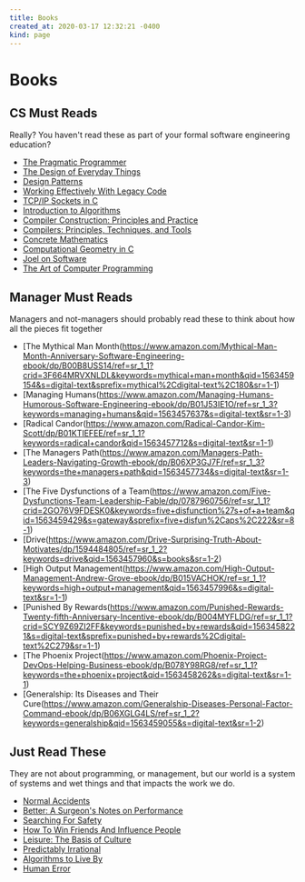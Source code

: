 ```yaml
---
title: Books
created_at: 2020-03-17 12:32:21 -0400
kind: page
---
```

# Books

## CS Must Reads

Really? You haven't read these as part of your formal software engineering education?
* [The Pragmatic Programmer](https://www.amazon.com/Pragmatic-Programmer-Journeyman-Master/dp/020161622X/ref=sr_1_1?crid=4R7PS282H6P3&keywords=the+pragmatic+programmer&qid=1563459403&s=gateway&sprefix=the+pragmati%2Caps%2C241&sr=8-1)
* [The Design of Everyday Things](https://www.amazon.com/Design-Everyday-Things-Revised-Expanded/dp/0465050654/ref=sr_1_1?keywords=the+design+of+everyday+things&qid=1563459463&s=gateway&sr=8-1)
* [Design Patterns](https://www.amazon.com/Design-Patterns-Elements-Reusable-Object-Oriented/dp/0201633612/ref=sr_1_3?keywords=design+patterns&qid=1563459544&s=gateway&sr=8-3)
* [Working Effectively With Legacy Code](https://www.amazon.com/Working-Effectively-Legacy-Code-EFFECT-ebook-dp-B005OYHF0A/dp/B005OYHF0A/ref=mt_kindle?_encoding=UTF8&me=&qid=1563457569)
* [TCP/IP Sockets in C](https://www.amazon.com/TCP-IP-Sockets-Practical-Programmers/dp/0123745403/ref=dp_ob_title_bk)
* [Introduction to Algorithms](https://www.amazon.com/Introduction-Algorithms-Press-Thomas-Cormen-ebook/dp/B007CNRCAO/ref=sr_1_3?crid=D6OP4XMEUEL9&keywords=introduction+to+algorithms&qid=1563459189&s=digital-text&sprefix=introduction+%2Cdigital-text%2C181&sr=1-3)
* [Compiler Construction: Principles and Practice](https://www.amazon.com/Compiler-Construction-Principles-Kenneth-Louden/dp/0534939724/ref=sr_1_2?keywords=compiler+construction+principles&qid=1563457869&s=gateway&sr=8-2)
* [Compilers: Principles, Techniques, and Tools](https://www.amazon.com/Compilers-Principles-Techniques-Tools-2nd/dp/0321486811/ref=sr_1_1?crid=3CLJDNSZ6HZA1&keywords=compilers+principles%2C+techniques%2C+and+tools&qid=1563459372&s=gateway&sprefix=compiles+pri%2Caps%2C165&sr=8-1)
* [Concrete Mathematics](https://www.amazon.com/Concrete-Mathematics-Foundation-Computer-Science/dp/0201558025/ref=sr_1_1?crid=I5M22SX8HJQJ&keywords=concrete+mathematics&qid=1563459486&s=gateway&sprefix=concrete+mathe%2Caps%2C162&sr=8-1)
* [Computational Geometry in C](https://www.amazon.com/Computational-Geometry-Cambridge-Theoretical-Paperback/dp/0521649765/ref=sr_1_3?crid=1HZDFFZGNCWG1&keywords=computational+geometry&qid=1563459513&s=gateway&sprefix=computational+geomet%2Caps%2C240&sr=8-3)
* [Joel on Software](https://www.amazon.com/Joel-Software-Occasionally-Developers-Designers/dp/1590593898/ref=sr_1_1?keywords=joel+on+software&qid=1563459237&s=gateway&sr=8-1)
* [The Art of Computer Programming](https://www.amazon.com/Computer-Programming-Volumes-1-4A-Boxed/dp/0321751043/ref=sr_1_1?crid=3BQITZ5WYFVHS&keywords=the+art+of+computer+programming&qid=1563459324&s=gateway&sprefix=The+ARt+of+computer%2Caps%2C228&sr=8-1)

## Manager Must Reads

Managers and not-managers should probably read these to think about how all the pieces fit together

* [The Mythical Man Month(https://www.amazon.com/Mythical-Man-Month-Anniversary-Software-Engineering-ebook/dp/B00B8USS14/ref=sr_1_1?crid=3F664MRVXNLDL&keywords=mythical+man+month&qid=1563459154&s=digital-text&sprefix=mythical%2Cdigital-text%2C180&sr=1-1)
* [Managing Humans(https://www.amazon.com/Managing-Humans-Humorous-Software-Engineering-ebook/dp/B01J53IE1O/ref=sr_1_3?keywords=managing+humans&qid=1563457637&s=digital-text&sr=1-3)
* [Radical Candor(https://www.amazon.com/Radical-Candor-Kim-Scott/dp/B01KTIEFEE/ref=sr_1_1?keywords=radical+candor&qid=1563457712&s=digital-text&sr=1-1)
* [The Managers Path(https://www.amazon.com/Managers-Path-Leaders-Navigating-Growth-ebook/dp/B06XP3GJ7F/ref=sr_1_3?keywords=the+managers+path&qid=1563457734&s=digital-text&sr=1-3)
* [The Five Dysfunctions of a Team(https://www.amazon.com/Five-Dysfunctions-Team-Leadership-Fable/dp/0787960756/ref=sr_1_1?crid=2GO76V9FDESK0&keywords=five+disfunction%27s+of+a+team&qid=1563459429&s=gateway&sprefix=five+disfun%2Caps%2C222&sr=8-1)
* [Drive(https://www.amazon.com/Drive-Surprising-Truth-About-Motivates/dp/1594484805/ref=sr_1_2?keywords=drive&qid=1563457960&s=books&sr=1-2)
* [High Output Management(https://www.amazon.com/High-Output-Management-Andrew-Grove-ebook/dp/B015VACHOK/ref=sr_1_1?keywords=high+output+management&qid=1563457996&s=digital-text&sr=1-1)
* [Punished By Rewards(https://www.amazon.com/Punished-Rewards-Twenty-fifth-Anniversary-Incentive-ebook/dp/B004MYFLDG/ref=sr_1_1?crid=SCY9Z69ZI2FF&keywords=punished+by+rewards&qid=1563458221&s=digital-text&sprefix=punished+by+rewards%2Cdigital-text%2C279&sr=1-1)
* [The Phoenix Project(https://www.amazon.com/Phoenix-Project-DevOps-Helping-Business-ebook/dp/B078Y98RG8/ref=sr_1_1?keywords=the+phoenix+project&qid=1563458262&s=digital-text&sr=1-1)
* [Generalship: Its Diseases and Their Cure(https://www.amazon.com/Generalship-Diseases-Personal-Factor-Command-ebook/dp/B06XGLG4LS/ref=sr_1_2?keywords=generalship&qid=1563459055&s=digital-text&sr=1-2)

## Just Read These

They are not about programming, or management, but our world is a system of systems and wet things and that impacts the work we do.

* [Normal Accidents](https://www.amazon.com/Normal-Accidents-Living-Technologies-Updated-ebook/dp/B00CHRINUI/ref=sr_1_1?keywords=normal+accidents&qid=1563458028&s=digital-text&sr=1-1)
* [Better: A Surgeon's Notes on Performance](https://www.amazon.com/Better-Surgeons-Performance-Atul-Gawande-ebook/dp/B000QCSAB8/ref=sr_1_1?keywords=better+performance&qid=1563458294&s=digital-text&sr=1-1)
* [Searching For Safety](https://www.amazon.com/Searching-Safety-Aaron-Wildavsky-ebook/dp/B075GX27LP/ref=sr_1_1?keywords=searching+for+safety&qid=1563458358&s=digital-text&sr=1-1)
* [How To Win Friends And Influence People](https://www.amazon.com/How-Win-Friends-Influence-People-ebook/dp/B003WEAI4E/ref=sr_1_3?crid=9QPTTGHHJ3L8&keywords=how+to+win+friends+and+influence+people&qid=1563458384&s=digital-text&sprefix=how+to+win+%2Cdigital-text%2C156&sr=1-3)
* [Leisure: The Basis of Culture](https://www.amazon.com/Leisure-Basis-Culture-Joseph-Pieper-ebook/dp/B01AYEYFQG/ref=sr_1_1?crid=WXIG6IWR6K6N&keywords=leisure+basis+of+culture&qid=1563458986&s=digital-text&sprefix=leisure+basis+of+%2Cdigital-text%2C160&sr=1-1)
* [Predictably Irrational](https://www.amazon.com/Predictably-Irrational-Revised-Expanded-Decisions-ebook/dp/B002C949KE/ref=sr_1_1?crid=WJYQ5ETOBDD7&keywords=predictably+irrational&qid=1563459104&s=digital-text&sprefix=predicta%2Cdigital-text%2C259&sr=1-1)
* [Algorithms to Live By](https://www.amazon.com/Algorithms-Live-Computer-Science-Decisions/dp/1250118360/ref=sr_1_2?crid=3ADFE989VREUR&keywords=algorithms+to+live+by&qid=1563459589&s=gateway&sprefix=algorightms+to+l%2Caps%2C174&sr=8-2)
* [Human Error](https://www.amazon.com/Human-Error-James-Reason-ebook/dp/B000SEJ89W/ref=pd_sim_351_6/132-9300843-3720554?_encoding=UTF8&pd_rd_i=B000SEJ89W&pd_rd_r=7a8edccd-a963-11e9-bc59-bd9b9921c68b&pd_rd_w=I6928&pd_rd_wg=US9QZ&pf_rd_p=90485860-83e9-4fd9-b838-b28a9b7fda30&pf_rd_r=4SX7BKHCTM7GW199SW2C&psc=1&refRID=4SX7BKHCTM7GW199SW2C)

